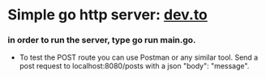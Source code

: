 # Simple go http server: [dev.to](https://dev.to/andyjessop/building-a-basic-http-server-in-go-a-step-by-step-tutorial-ma4)


### in order to run the server, type go run main.go. 




- To test the POST route you can use Postman or any similar tool. Send a post request to localhost:8080/posts with a json "body": "message".

